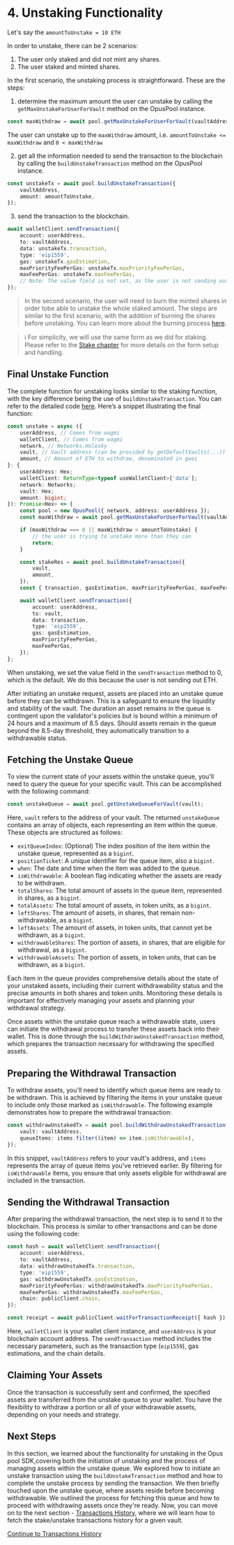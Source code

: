 # 4. Unstaking Functionality

Let's say the `amountToUnstake = 10 ETH`

In order to unstake, there can be 2 scenarios:

1. The user only staked and did not mint any shares.
2. The user staked and minted shares.

In the first scenario, the unstaking process is straightforward. These are the steps:

1. determine the maximum amount the user can unstake by calling the `getMaxUnstakeForUserForVault` method on the OpusPool instance.

```typescript
const maxWithdraw = await pool.getMaxUnstakeForUserForVault(vaultAddress);
```

The user can unstake up to the `maxWithdraw` amount, i.e. `amountToUnstake <= maxWithdraw` and `0 < maxWithdraw`

2. get all the information needed to send the transaction to the blockchain by calling the `buildUnstakeTransaction` method on the OpusPool instance.

```typescript
const unstakeTx = await pool.buildUnstakeTransaction({
    vaultAddress,
    amount: amountToUnstake,
});
```

3. send the transaction to the blockchain.

```typescript
await walletClient.sendTransaction({
    account: userAddress,
    to: vaultAddress,
    data: unstakeTx.transaction,
    type: 'eip1559',
    gas: unstakeTx.gasEstimation,
    maxPriorityFeePerGas: unstakeTx.maxPriorityFeePerGas,
    maxFeePerGas: unstakeTx.maxFeePerGas,
    // Note: The value field is not set, as the user is not sending out ETH but instead receiving assets back
});
```

> In the second scenario, the user will need to burn the minted shares in order tobe able to unstake the whole staked amount. The steps are similar to the first scenario, with the addition of burning the shares before unstaking. You can learn more about the burning process [here][burn].

> ℹ️ For simplicity, we will use the same form as we did for staking. Please refer to the [Stake chapter][stake-chapter] for more details on the form setup and handling.

## Final Unstake Function

The complete function for unstaking looks similar to the staking function, with the key difference being the use of `buildUnstakeTransaction`. You can refer to the detailed code [here][unstake-usage]. Here’s a snippet illustrating the final function:

```typescript
const unstake = async ({
    userAddress, // Comes from wagmi
    walletClient, // Comes from wagmi
    network, // Networks.Holesky
    vault, // Vault address (can be provided by getDefaultVaults(...))
    amount, // Amount of ETH to withdraw, denominated in gwei
}: {
    userAddress: Hex;
    walletClient: ReturnType<typeof useWalletClient>['data'];
    network: Networks;
    vault: Hex;
    amount: bigint;
}): Promise<Hex> => {
    const pool = new OpusPool({ network, address: userAddress });
    const maxWithdraw = await pool.getMaxUnstakeForUserForVault(vaultAddress);

    if (maxWithdraw === 0 || maxWithdraw < amountToUnstake) {
        // the user is trying to unstake more than they can
        return;
    }

    const stakeRes = await pool.buildUnstakeTransaction({
        vault,
        amount,
    });
    const { transaction, gasEstimation, maxPriorityFeePerGas, maxFeePerGas } = stakeRes;

    await walletClient.sendTransaction({
        account: userAddress,
        to: vault,
        data: transaction,
        type: 'eip1559',
        gas: gasEstimation,
        maxPriorityFeePerGas,
        maxFeePerGas,
    });
};
```

When unstaking, we set the value field in the `sendTransaction` method to 0, which is the default. We do this because the user is not sending out ETH.

After initiating an unstake request, assets are placed into an unstake queue before they can be withdrawn. This is a safeguard to ensure the liquidity and stability of the vault. The duration an asset remains in the queue is contingent upon the validator's policies but is bound within a minimum of 24 hours and a maximum of 8.5 days. Should assets remain in the queue beyond the 8.5-day threshold, they automatically transition to a withdrawable status.

## Fetching the Unstake Queue

To view the current state of your assets within the unstake queue, you'll need to query the queue for your specific vault. This can be accomplished with the following command:

```typescript
const unstakeQueue = await pool.getUnstakeQueueForVault(vault);
```

Here, `vault` refers to the address of your vault. The returned `unstakeQueue` contains an array of objects, each representing an item within the queue. These objects are structured as follows:

-   `exitQueueIndex`: (Optional) The index position of the item within the unstake queue, represented as a `bigint`.
-   `positionTicket`: A unique identifier for the queue item, also a `bigint`.
-   `when`: The date and time when the item was added to the queue.
-   `isWithdrawable`: A boolean flag indicating whether the assets are ready to be withdrawn.
-   `totalShares`: The total amount of assets in the queue item, represented in shares, as a `bigint`.
-   `totalAssets`: The total amount of assets, in token units, as a `bigint`.
-   `leftShares`: The amount of assets, in shares, that remain non-withdrawable, as a `bigint`.
-   `leftAssets`: The amount of assets, in token units, that cannot yet be withdrawn, as a `bigint`.
-   `withdrawableShares`: The portion of assets, in shares, that are eligible for withdrawal, as a `bigint`.
-   `withdrawableAssets`: The portion of assets, in token units, that can be withdrawn, as a `bigint`.

Each item in the queue provides comprehensive details about the state of your unstaked assets, including their current withdrawability status and the precise amounts in both shares and token units. Monitoring these details is important for effectively managing your assets and planning your withdrawal strategy.

Once assets within the unstake queue reach a withdrawable state, users can initiate the withdrawal process to transfer these assets back into their wallet. This is done through the `buildWithdrawUnstakedTransaction` method, which prepares the transaction necessary for withdrawing the specified assets.

## Preparing the Withdrawal Transaction

To withdraw assets, you'll need to identify which queue items are ready to be withdrawn. This is achieved by filtering the items in your unstake queue to include only those marked as `isWithdrawable`. The following example demonstrates how to prepare the withdrawal transaction:

```typescript
const withdrawUnstakedTx = await pool.buildWithdrawUnstakedTransaction({
    vault: vaultAddress,
    queueItems: items.filter((item) => item.isWithdrawable),
});
```

In this snippet, `vaultAddress` refers to your vault's address, and `items` represents the array of queue items you've retrieved earlier. By filtering for `isWithdrawable` items, you ensure that only assets eligible for withdrawal are included in the transaction.

## Sending the Withdrawal Transaction

After preparing the withdrawal transaction, the next step is to send it to the blockchain. This process is similar to other transactions and can be done using the following code:

```typescript
const hash = await walletClient.sendTransaction({
    account: userAddress,
    to: vaultAddress,
    data: withdrawUnstakedTx.transaction,
    type: 'eip1559',
    gas: withdrawUnstakedTx.gasEstimation,
    maxPriorityFeePerGas: withdrawUnstakedTx.maxPriorityFeePerGas,
    maxFeePerGas: withdrawUnstakedTx.maxFeePerGas,
    chain: publicClient.chain,
});

const receipt = await publicClient.waitForTransactionReceipt({ hash });
```

Here, `walletClient` is your wallet client instance, and `userAddress` is your blockchain account address. The `sendTransaction` method includes the necessary parameters, such as the transaction type (`eip1559`), gas estimations, and the chain details.

## Claiming Your Assets

Once the transaction is successfully sent and confirmed, the specified assets are transferred from the unstake queue to your wallet. You have the flexibility to withdraw a portion or all of your withdrawable assets, depending on your needs and strategy.

## Next Steps

In this section, we learned about the functionality for unstaking in the Opus pool SDK,covering both the initiation of unstaking and the process of managing assets within the unstake queue. We explored how to initiate an unstake transaction using the `buildUnstakeTransaction` method and how to complete the unstake process by sending the transaction. We then briefly touched upon the unstake queue, where assets reside before becoming withdrawable. We outlined the process for fetching this queue and how to proceed with withdrawing assets once they're ready. Now, you can move on to the next section - [Transactions History][transactions-history], where we will learn how to fetch the stake/unstake transactions history for a given vault.

[Continue to Transactions History][transactions-history]

[get-vault-details-chapter]: ./2-vault-details.md
[stake-chapter]: ./3-stake.md
[unstake-usage]: https://github.com/ChorusOne/opus-pool-demo/blob/master/src/hooks/useUnstakeMutation.ts#L40
[transactions-history]: ./7-transactions-history.md
[burn]: ./5-burn-os-token.md
